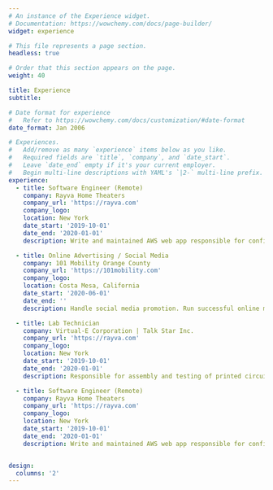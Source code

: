 ```yaml
---
# An instance of the Experience widget.
# Documentation: https://wowchemy.com/docs/page-builder/
widget: experience

# This file represents a page section.
headless: true

# Order that this section appears on the page.
weight: 40

title: Experience
subtitle:

# Date format for experience
#   Refer to https://wowchemy.com/docs/customization/#date-format
date_format: Jan 2006

# Experiences.
#   Add/remove as many `experience` items below as you like.
#   Required fields are `title`, `company`, and `date_start`.
#   Leave `date_end` empty if it's your current employer.
#   Begin multi-line descriptions with YAML's `|2-` multi-line prefix.
experience:
  - title: Software Engineer (Remote)
    company: Rayva Home Theaters
    company_url: 'https://rayva.com'
    company_logo:
    location: New York
    date_start: '2019-10-01'
    date_end: '2020-01-01'
    description: Write and maintained AWS web app responsible for configuration and sale   of  millions of dollars of home theater equipment. See demo at config.rayva.com:3000

  - title: Online Advertising / Social Media
    company: 101 Mobility Orange County
    company_url: 'https://101mobility.com'
    company_logo:
    location: Costa Mesa, California
    date_start: '2020-06-01'
    date_end: ''
    description: Handle social media promotion. Run successful online marketingcampaign and research using Google Advertising, Facebook Advertising, and Yelp Advertising.

  - title: Lab Technician
    company: Virtual-E Corporation | Talk Star Inc.
    company_url: 'https://rayva.com'
    company_logo:
    location: New York
    date_start: '2019-10-01'
    date_end: '2020-01-01'
    description: Responsible for assembly and testing of printed circuit boards for high-fidelity audio equipment. Worked in lab environment with sophisticated audio testing equipment.

  - title: Software Engineer (Remote)
    company: Rayva Home Theaters
    company_url: 'https://rayva.com'
    company_logo:
    location: New York
    date_start: '2019-10-01'
    date_end: '2020-01-01'
    description: Write and maintained AWS web app responsible for configuration and sale   of  millions of dollars of home theater equipment. See demo at config.rayva.com:3000


design:
  columns: '2'
---
```

